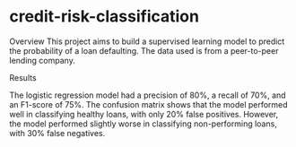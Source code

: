 # credit-risk-classification

Overview
This project aims to build a supervised learning model to predict the probability of a loan defaulting. The data used is from a peer-to-peer lending company.

Results

The logistic regression model had a precision of 80%, a recall of 70%, and an F1-score of 75%. The confusion matrix shows that the model performed well in classifying healthy loans, with only 20% false positives. However, the model performed slightly worse in classifying non-performing loans, with 30% false negatives.

